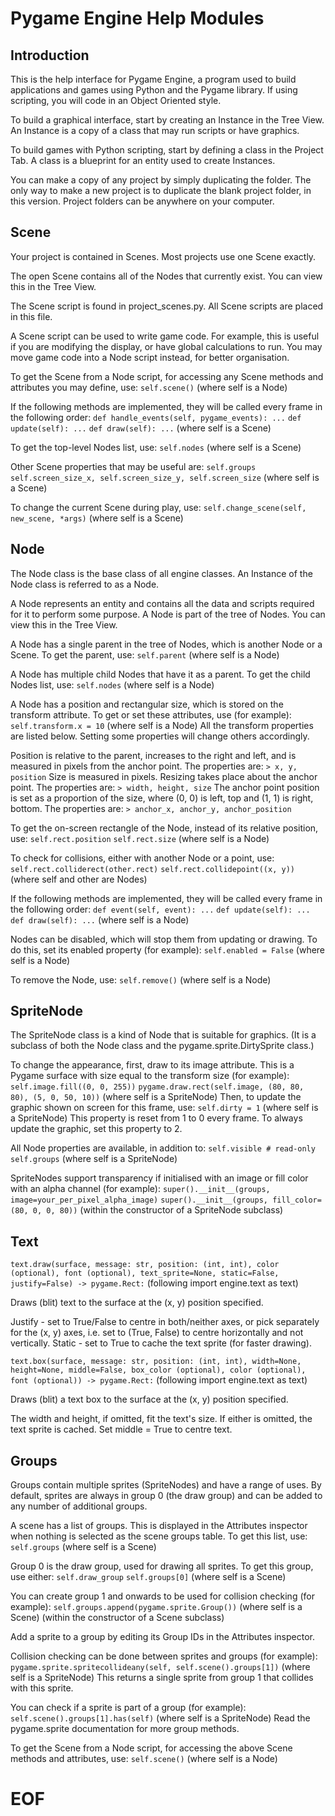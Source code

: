 # Pygame Engine Help Modules
## Introduction
This is the help interface for Pygame Engine, a program used to build applications and games using Python and the Pygame library. If using scripting, you will code in an Object Oriented style.

To build a graphical interface, start by creating an Instance in the Tree View. An Instance is a copy of a class that may run scripts or have graphics.

To build games with Python scripting, start by defining a class in the Project Tab. A class is a blueprint for an entity used to create Instances.


You can make a copy of any project by simply duplicating the folder.
The only way to make a new project is to duplicate the blank project folder, in this version. Project folders can be anywhere on your computer.

## Scene
Your project is contained in Scenes. Most projects use one Scene exactly.

The open Scene contains all of the Nodes that currently exist. You can view this in the Tree View.

The Scene script is found in project_scenes.py. All Scene scripts are placed in this file.

A Scene script can be used to write game code. For example, this is useful if you are modifying the display, or have global calculations to run. You may move game code into a Node script instead, for better organisation.

To get the Scene from a Node script, for accessing any Scene methods and attributes you may define, use:
`self.scene()`
(where self is a Node)

If the following methods are implemented, they will be called every frame in the following order:
`def handle_events(self, pygame_events): ...`
`def update(self): ...`
`def draw(self): ...`
(where self is a Scene)

To get the top-level Nodes list, use:
`self.nodes`
(where self is a Scene)

Other Scene properties that may be useful are:
`self.groups`
`self.screen_size_x, self.screen_size_y, self.screen_size`
(where self is a Scene)

To change the current Scene during play, use:
`self.change_scene(self, new_scene, *args)`
(where self is a Scene)

## Node
The Node class is the base class of all engine classes. An Instance of the Node class is referred to as a Node.

A Node represents an entity and contains all the data and scripts required for it to perform some purpose. A Node is part of the tree of Nodes. You can view this in the Tree View.

A Node has a single parent in the tree of Nodes, which is another Node or a Scene. To get the parent, use:
`self.parent`
(where self is a Node)

A Node has multiple child Nodes that have it as a parent. To get the child Nodes list, use:
`self.nodes`
(where self is a Node)

A Node has a position and rectangular size, which is stored on the transform attribute. To get or set these attributes, use (for example):
`self.transform.x = 10`
(where self is a Node)
All the transform properties are listed below. Setting some properties will change others accordingly.

Position is relative to the parent, increases to the right and left, and is measured in pixels from the anchor point. The properties are:
`> x, y, position`
Size is measured in pixels. Resizing takes place about the anchor point. The properties are:
`> width, height, size`
The anchor point position is set as a proportion of the size, where (0, 0) is left, top and (1, 1) is right, bottom. The properties are:
`> anchor_x, anchor_y, anchor_position`

To get the on-screen rectangle of the Node, instead of its relative position, use:
`self.rect.position`
`self.rect.size`
(where self is a Node)

To check for collisions, either with another Node or a point, use:
`self.rect.colliderect(other.rect)`
`self.rect.collidepoint((x, y))`
(where self and other are Nodes)

If the following methods are implemented, they will be called every frame in the following order:
`def event(self, event): ...`
`def update(self): ...`
`def draw(self): ...`
(where self is a Node)

Nodes can be disabled, which will stop them from updating or drawing. To do this, set its enabled property (for example):
`self.enabled = False`
(where self is a Node)

To remove the Node, use:
`self.remove()`
(where self is a Node)

## SpriteNode
The SpriteNode class is a kind of Node that is suitable for graphics. (It is a subclass of both the Node class and the pygame.sprite.DirtySprite class.)

To change the appearance, first, draw to its image attribute. This is a Pygame surface with size equal to the transform size (for example):
`self.image.fill((0, 0, 255))`
`pygame.draw.rect(self.image, (80, 80, 80), (5, 0, 50, 10))`
(where self is a SpriteNode)
Then, to update the graphic shown on screen for this frame, use:
`self.dirty = 1`
(where self is a SpriteNode)
This property is reset from 1 to 0 every frame. To always update the graphic, set this property to 2.

All Node properties are available, in addition to:
`self.visible # read-only`
`self.groups`
(where self is a SpriteNode)

SpriteNodes support transparency if initialised with an image or fill color with an alpha channel (for example):
`super().__init__(groups, image=your_per_pixel_alpha_image)`
`super().__init__(groups, fill_color=(80, 0, 0, 80))`
(within the constructor of a SpriteNode subclass)

## Text
`text.draw(surface, message: str, position: (int, int), color (optional), font (optional), text_sprite=None, static=False, justify=False) -> pygame.Rect:`
(following import engine.text as text)

Draws (blit) text to the surface at the (x, y) position specified.

Justify - set to True/False to centre in both/neither axes, or pick separately for the (x, y) axes, i.e. set to (True, False) to centre horizontally and not vertically.
Static - set to True to cache the text sprite (for faster drawing).

`text.box(surface, message: str, position: (int, int), width=None, height=None, middle=False, box_color (optional), color (optional), font (optional)) -> pygame.Rect:`
(following import engine.text as text)

Draws (blit) a text box to the surface at the (x, y) position specified.

The width and height, if omitted, fit the text's size. If either is omitted, the text sprite is cached. Set middle = True to centre text.

## Groups
Groups contain multiple sprites (SpriteNodes) and have a range of uses. By default, sprites are always in group 0 (the draw group) and can be added to any number of additional groups.

A scene has a list of groups. This is displayed in the Attributes inspector when nothing is selected as the scene groups table. To get this list, use:
`self.groups`
(where self is a Scene)

Group 0 is the draw group, used for drawing all sprites. To get this group, use either:
`self.draw_group`
`self.groups[0]`
(where self is a Scene)

You can create group 1 and onwards to be used for collision checking (for example):
`self.groups.append(pygame.sprite.Group())`
(where self is a Scene)
(within the constructor of a Scene subclass)

Add a sprite to a group by editing its Group IDs in the Attributes inspector.

Collision checking can be done between sprites and groups (for example):
`pygame.sprite.spritecollideany(self, self.scene().groups[1])`
(where self is a SpriteNode)
This returns a single sprite from group 1 that collides with this sprite.

You can check if a sprite is part of a group (for example):
`self.scene().groups[1].has(self)`
(where self is a SpriteNode)
Read the pygame.sprite documentation for more group methods.

To get the Scene from a Node script, for accessing the above Scene methods and attributes, use:
`self.scene()`
(where self is a Node)

# EOF
